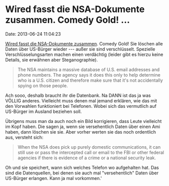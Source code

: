 Wired fasst die NSA-Dokumente zusammen. Comedy Gold! \...
=========================================================

Date: 2013-06-24 11:04:23

[Wired fasst die NSA-Dokumente
zusammen](http://www.wired.com/threatlevel/2013/06/five-fun-facts-on-the-nsa-leak/).
Comedy Gold! Sie löschen alle Daten über US-Bürger wieder --- außer sie
sind verschlüsselt. Spezielle Verschlüsselungsarten machen einen
verdächtig (leider gibt es hierzu keine Details, sie erwähnen aber
Steganographie).

> The NSA maintains a massive database of U.S. email addresses and phone
> numbers. The agency says it does this only to help determine who is a
> U.S. citizen and therefore make sure that it's not accidentally spying
> on those people.

Ach sooo, deshalb braucht ihr die Datenbank. Na DANN ist das ja was
VÖLLIG anderes. Vielleicht muss denen mal jemand erklären, wie das mit
den Vorwahlen funktioniert bei Telefonen. Wobei sich das vermutlich auf
US-Bürger im Ausland beziehen soll.

Übrigens muss man da auch noch ein Bild korrigieren, dass Leute
vielleicht im Kopf haben. Die sagen ja, wenn sie versehentlich Daten
über einen Ami haben, dann löschen sie sie. Aber vorher werten sie das
noch ordentlich aus, versteht sich:

> When the NSA does pick up purely domestic communications, it can still
> use or pass the intercepted call or email to the FBI or other federal
> agencies if there is evidence of a crime or a national security leak.

Oh und sie speichert, wann sich welches Telefon wo aufgehalten hat. Das
sind die Datenquellen, bei denen sie auch mal \"versehentlich\" Daten
über US-Bürger erlangen. Kann ja mal vorkommen.\'
